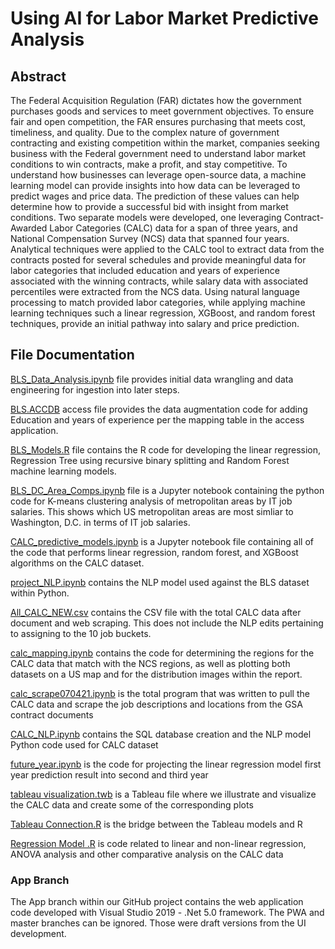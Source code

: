# Using AI for Labor Market Predictive Analysis

## Abstract
The Federal Acquisition Regulation (FAR) dictates how the government purchases goods and services to meet government objectives. To ensure fair and open competition, the FAR ensures purchasing that meets cost, timeliness, and quality. Due to the complex nature of government contracting and existing competition within the market, companies seeking business with the Federal government need to understand labor market conditions to win contracts, make a profit, and stay competitive. To understand how businesses can leverage open-source data, a machine learning model can provide insights into how data can be leveraged to predict wages and price data. The prediction of these values can help determine how to provide a successful bid with insight from market conditions. Two separate models were developed, one leveraging Contract-Awarded Labor Categories (CALC) data for a span of three years, and National Compensation Survey (NCS) data that spanned four years. Analytical techniques were applied to the CALC tool to extract data from the contracts posted for several schedules and provide meaningful data for labor categories that included education and years of experience associated with the winning contracts, while salary data with associated percentiles were extracted from the NCS data. Using natural language processing to match provided labor categories, while applying machine learning techniques such a linear regression, XGBoost, and random forest techniques, provide an initial pathway into salary and price prediction.  

## File Documentation

[BLS_Data_Analysis.ipynb](https://github.com/zpisecki/Team-All-wyn-In/blob/c7098bf16ac65472b3e0ac461509d741c6fbb3bf/BLS%20Data%20Analysis.ipynb) file provides initial data wrangling and data engineering for ingestion into later steps.

[BLS.ACCDB](https://github.com/zpisecki/Team-All-wyn-In/blob/c7098bf16ac65472b3e0ac461509d741c6fbb3bf/BLS.accdb) access file provides the data augmentation code for adding Education and years of experience per the mapping table in the access application.

[BLS_Models.R](https://github.com/zpisecki/Team-All-wyn-In/blob/c7098bf16ac65472b3e0ac461509d741c6fbb3bf/BLS_MODELS.R) file contains the R code for developing the linear regression, Regression Tree using recursive binary splitting and Random Forest machine learning models.

[BLS_DC_Area_Comps.ipynb](https://github.com/zpisecki/Team-All-wyn-In/blob/main/BLS_DC_Area_Comps.ipynb) file is a Jupyter notebook containing the python code for K-means clustering analysis of metropolitan areas by IT job salaries. This shows which US metropolitan areas are most simliar to Washington, D.C. in terms of IT job salaries. 

[CALC_predictive_models.ipynb](https://github.com/zpisecki/Team-All-wyn-In/blob/c7098bf16ac65472b3e0ac461509d741c6fbb3bf/CALC_predictive_models.ipynb) is a Jupyter notebook file containing all of the code that performs linear regression, random forest, and XGBoost algorithms on the CALC dataset.

[project_NLP.ipynb](https://github.com/zpisecki/Team-All-wyn-In/blob/c7098bf16ac65472b3e0ac461509d741c6fbb3bf/project_NLP.ipynb) contains the NLP model used against the BLS dataset within Python.

[All_CALC_NEW.csv](https://github.com/zpisecki/Team-All-wyn-In/blob/c7098bf16ac65472b3e0ac461509d741c6fbb3bf/All_CALC_NEW.csv) contains the CSV file with the total CALC data after document and web scraping. This does not include the NLP edits pertaining to assigning to the 10 job buckets.

[calc_mapping.ipynb](https://github.com/zpisecki/Team-All-wyn-In/blob/c7098bf16ac65472b3e0ac461509d741c6fbb3bf/calc_mapping.ipynb) contains the code for determining the regions for the CALC data that match with the NCS regions, as well as plotting both datasets on a US map and for the distribution images within the report.

[calc_scrape070421.ipynb](https://github.com/zpisecki/Team-All-wyn-In/blob/c7098bf16ac65472b3e0ac461509d741c6fbb3bf/calc_scrape070421.ipynb) is the total program that was written to pull the CALC data and scrape the job descriptions and locations from the GSA contract documents 

[CALC_NLP.ipynb](https://github.com/zpisecki/Team-All-wyn-In/blob/d9e4506e6f5065975eb0cd080ff46eb835786b58/CALC_NLP.ipynb) contains the SQL database creation and the NLP model Python code used for CALC dataset 

[future_year.ipynb](https://github.com/zpisecki/Team-All-wyn-In/blob/4eacebef18248c0f46ec97be7043a4a163ac69a1/future_year.ipynb) is the code for projecting the linear regression model first year prediction result into second and third year 

[tableau visualization.twb](https://github.com/zpisecki/Team-All-wyn-In/blob/c7098bf16ac65472b3e0ac461509d741c6fbb3bf/tableau%20visualization.twb) is a Tableau file where we illustrate and visualize the CALC data and create some of the corresponding plots 

[Tableau Connection.R](https://github.com/zpisecki/Team-All-wyn-In/blob/c7098bf16ac65472b3e0ac461509d741c6fbb3bf/Tableau%20Connection.R) is the bridge between the Tableau models and R

[Regression Model .R](https://github.com/zpisecki/Team-All-wyn-In/blob/c7098bf16ac65472b3e0ac461509d741c6fbb3bf/Regression%20Model%20.R) is code related to linear and non-linear regression, ANOVA analysis and other comparative analysis on the CALC data

### App Branch
The App branch within our GitHub project contains the web application code developed with Visual Studio 2019 - .Net 5.0 framework. The PWA and master branches can be ignored. Those were draft versions from the UI development.
